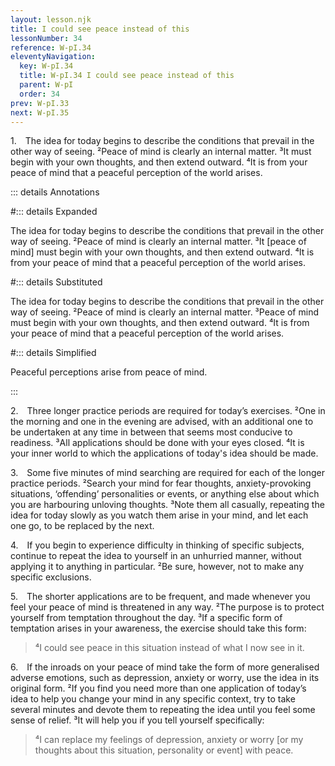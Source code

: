 ```yaml
---
layout: lesson.njk
title: I could see peace instead of this
lessonNumber: 34
reference: W-pI.34
eleventyNavigation:
  key: W-pI.34
  title: W-pI.34 I could see peace instead of this
  parent: W-pI
  order: 34
prev: W-pI.33
next: W-pI.35
---
```

1. The idea for today begins to describe the conditions that prevail in the other way of seeing. 
²Peace of mind is clearly an internal matter. 
³It must begin with your own thoughts, and then extend outward. 
⁴It is from your peace of mind that a peaceful perception of the world arises.

::: details Annotations

#::: details Expanded

The idea for today begins to describe the conditions that prevail in the other way of seeing. 
²Peace of mind is clearly an internal matter. 
³It [peace of mind] must begin with your own thoughts, and then extend outward. 
⁴It is from your peace of mind that a peaceful perception of the world arises.

#::: details Substituted

The idea for today begins to describe the conditions that prevail in the other way of seeing. 
²Peace of mind is clearly an internal matter. 
³Peace of mind must begin with your own thoughts, and then extend outward. 
⁴It is from your peace of mind that a peaceful perception of the world arises.

#::: details Simplified

Peaceful perceptions arise from peace of mind.

:::

2. Three longer practice periods are required for today’s exercises. 
²One in the morning and one in the evening are advised, with an additional one to be undertaken at any time in between that seems most conducive to readiness. 
³All applications should be done with your eyes closed. 
⁴It is your inner world to which the applications of today's idea should be made.

3. Some five minutes of mind searching are required for each of the longer practice periods. 
²Search your mind for fear thoughts, anxiety-provoking situations, ‘offending’ personalities or events, or anything else about which you are harbouring unloving thoughts. 
³Note them all casually, repeating the idea for today slowly as you watch them arise in your mind, and let each one go, to be replaced by the next.

4. If you begin to experience difficulty in thinking of specific subjects, continue to repeat the idea to yourself in an unhurried manner, without applying it to anything in particular. 
²Be sure, however, not to make any specific exclusions.

5. The shorter applications are to be frequent, and made whenever you feel your peace of mind is threatened in any way. 
²The purpose is to protect yourself from temptation throughout the day. 
³If a specific form of temptation arises in your awareness, the exercise should take this form:

>⁴I could see peace in this situation instead of what I now see in it.

6. If the inroads on your peace of mind take the form of more generalised adverse emotions, such as depression, anxiety or worry, use the idea in its original form. 
²If you find you need more than one application of today’s idea to help you change your mind in any specific context, try to take several minutes and devote them to repeating the idea until you feel some sense of relief. 
³It will help you if you tell yourself specifically:

>⁴I can replace my feelings of depression, anxiety or worry [or my thoughts about this situation, personality or event] with peace.
